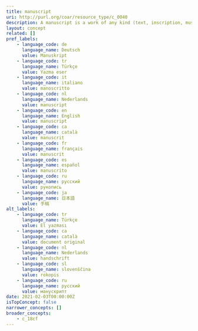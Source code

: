 ```yaml
---
title: manuscript
uri: http://purl.org/coar/resource_type/c_0040
description: A manuscript is a work of any kind (text, inscription, music score, map, etc.) written entirely by hand. (Adapted from ODLIS)
layout: concept
related: []
pref_labels:
    - language_code: de
      language_name: Deutsch
      value: Manuskript
    - language_code: tr
      language_name: Türkçe
      value: Yazma eser
    - language_code: it
      language_name: italiano
      value: manoscritto
    - language_code: nl
      language_name: Nederlands
      value: manuscript
    - language_code: en
      language_name: English
      value: manuscript
    - language_code: ca
      language_name: català
      value: manuscrit
    - language_code: fr
      language_name: français
      value: manuscrit
    - language_code: es
      language_name: español
      value: manuscrito
    - language_code: ru
      language_name: русский
      value: рукопись
    - language_code: ja
      language_name: 日本語
      value: 手稿
alt_labels:
    - language_code: tr
      language_name: Türkçe
      value: El yazması
    - language_code: ca
      language_name: català
      value: document original
    - language_code: nl
      language_name: Nederlands
      value: handschrift
    - language_code: sl
      language_name: slovenščina
      value: rokopis
    - language_code: ru
      language_name: русский
      value: манускрипт
date: 2021-02-03T00:00:00Z
isTopConcept: false
narrower_concepts: []
broader_concepts:
    - c_18cf
---
```


